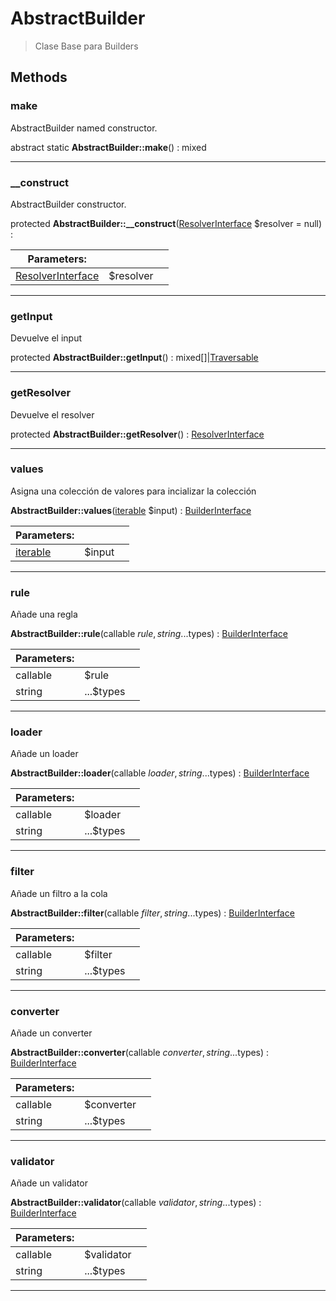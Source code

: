
                                                                                                                                            
    
# AbstractBuilder


> Clase Base para Builders
>
> 








## Methods

### make
AbstractBuilder named constructor.


abstract static **AbstractBuilder::make**() : mixed



---


### __construct
AbstractBuilder constructor.


protected **AbstractBuilder::__construct**([ResolverInterface](../../ResolverInterface.md) $resolver = null) : 


|Parameters: | | |
| --- | --- | --- |
|[ResolverInterface](../../ResolverInterface.md) |$resolver |  |

---


### getInput
Devuelve el input


protected **AbstractBuilder::getInput**() : mixed[]|[Traversable](../../Traversable.md)



---


### getResolver
Devuelve el resolver


protected **AbstractBuilder::getResolver**() : [ResolverInterface](../../ResolverInterface.md)



---


### values
Asigna una colección de valores para incializar la colección


**AbstractBuilder::values**([iterable](../../iterable.md) $input) : [BuilderInterface](../../BuilderInterface.md)


|Parameters: | | |
| --- | --- | --- |
|[iterable](../../iterable.md) |$input |  |

---


### rule
Añade una regla


**AbstractBuilder::rule**(callable $rule, string ...$types) : [BuilderInterface](../../BuilderInterface.md)


|Parameters: | | |
| --- | --- | --- |
|callable |$rule |  |
|string |...$types |  |

---


### loader
Añade un loader


**AbstractBuilder::loader**(callable $loader, string ...$types) : [BuilderInterface](../../BuilderInterface.md)


|Parameters: | | |
| --- | --- | --- |
|callable |$loader |  |
|string |...$types |  |

---


### filter
Añade un filtro a la cola


**AbstractBuilder::filter**(callable $filter, string ...$types) : [BuilderInterface](../../BuilderInterface.md)


|Parameters: | | |
| --- | --- | --- |
|callable |$filter |  |
|string |...$types |  |

---


### converter
Añade un converter


**AbstractBuilder::converter**(callable $converter, string ...$types) : [BuilderInterface](../../BuilderInterface.md)


|Parameters: | | |
| --- | --- | --- |
|callable |$converter |  |
|string |...$types |  |

---


### validator
Añade un validator


**AbstractBuilder::validator**(callable $validator, string ...$types) : [BuilderInterface](../../BuilderInterface.md)


|Parameters: | | |
| --- | --- | --- |
|callable |$validator |  |
|string |...$types |  |

---


                                                                                                                                                                                                                                                                                                                                                                                                            
    
                                                                                                                                                                                                                                                                             
                